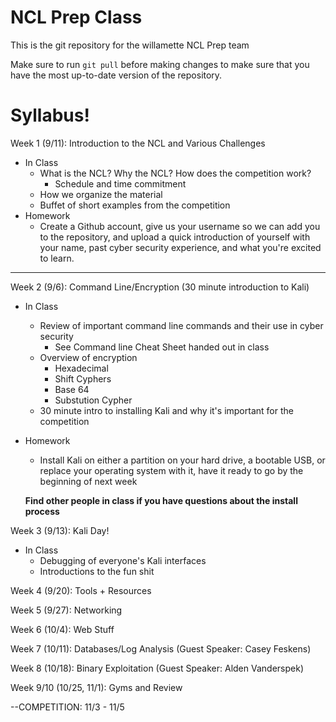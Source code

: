 # NCL Prep Class #

This is the git repository for the willamette NCL Prep team

Make sure to run `git pull` before making changes to make sure
that you have the most up-to-date version of the repository.

# Syllabus! #

Week 1 (9/11): Introduction to the NCL and Various Challenges 
  * In Class
    - What is the NCL? Why the NCL? How does the competition work?
      - Schedule and time commitment
    - How we organize the material
    - Buffet of short examples from the competition
  * Homework
    - Create a Github account, give us your username so we can add you to the repository, and upload a quick introduction of yourself with your name, past cyber security experience, and what you're excited to learn. 
___________________
Week 2 (9/6): Command Line/Encryption (30 minute introduction to Kali)
  * In Class
    - Review of important command line commands and their use in cyber security
      - See Command line Cheat Sheet handed out in class
    - Overview of encryption
      - Hexadecimal 
      - Shift Cyphers
      - Base 64
      - Substution Cypher 
    - 30 minute intro to installing Kali and why it's important for the competition
  * Homework
    - Install Kali on either a partition on your hard drive, a bootable USB, or replace your operating system with it, have it       ready to go by the beginning of next week
    
    **Find other people in class if you have questions about the install process**
    
Week 3 (9/13): Kali Day!
  * In Class
    - Debugging of everyone's Kali interfaces
    - Introductions to the fun shit 

Week 4 (9/20): Tools + Resources

Week 5 (9/27): Networking

Week 6 (10/4): Web Stuff

Week 7 (10/11): Databases/Log Analysis (Guest Speaker: Casey Feskens)

Week 8 (10/18): Binary Exploitation (Guest Speaker: Alden Vanderspek)

Week 9/10 (10/25, 11/1): Gyms and Review

--COMPETITION: 11/3 - 11/5
